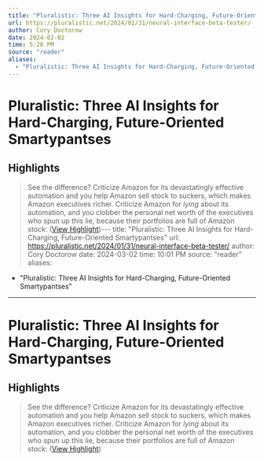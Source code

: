 ```yaml
---
title: "Pluralistic: Three AI Insights for Hard-Charging, Future-Oriented Smartypantses"
url: https://pluralistic.net/2024/01/31/neural-interface-beta-tester/
author: Cory Doctorow
date: 2024-02-02
time: 5:28 PM
source: "reader"
aliases:
  - "Pluralistic: Three AI Insights for Hard-Charging, Future-Oriented Smartypantses"
---
```

# Pluralistic: Three AI Insights for Hard-Charging, Future-Oriented Smartypantses

## Highlights
> See the difference? Criticize Amazon for its devastatingly effective automation and you help Amazon sell stock to suckers, which makes Amazon executives richer. Criticize Amazon for *lying* about its automation, and you clobber the personal net worth of the executives who spun up this lie, because their portfolios are full of Amazon stock: ([View Highlight](https://read.readwise.io/read/01hnfsynvmevf2je7gf1042pqc))---
title: "Pluralistic: Three AI Insights for Hard-Charging, Future-Oriented Smartypantses"
url: https://pluralistic.net/2024/01/31/neural-interface-beta-tester/
author: Cory Doctorow
date: 2024-03-02
time: 10:01 PM
source: "reader"
aliases:
  - "Pluralistic: Three AI Insights for Hard-Charging, Future-Oriented Smartypantses"
---
# Pluralistic: Three AI Insights for Hard-Charging, Future-Oriented Smartypantses

## Highlights
> See the difference? Criticize Amazon for its devastatingly effective automation and you help Amazon sell stock to suckers, which makes Amazon executives richer. Criticize Amazon for *lying* about its automation, and you clobber the personal net worth of the executives who spun up this lie, because their portfolios are full of Amazon stock: ([View Highlight](https://read.readwise.io/read/01hnfsynvmevf2je7gf1042pqc))

